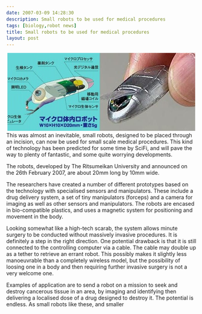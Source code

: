 ```yaml
---
date: 2007-03-09 14:28:30
description: Small robots to be used for medical procedures
tags: [biology,robot news]
title: Small robots to be used for medical procedures
layout: post
---
```

<div align="center">
  <img src="/galleries/gallery-6-orions-images/434-minibot.jpg" alt="">
</div>
This was almost an inevitable, small robots, designed to be placed through an incision, can now be used for small scale medical procedures. This kind of technology has been predicted for some time by SciFi, and will pave the way to plenty of fantastic, and some quite worrying developments.

The robots, developed by The Ritsumeikan University and announced on the 26th February 2007, are about 20mm long by 10mm wide.

The researchers have created a number of different prototypes based on the technology with specialised sensors and manipulators. These include a drug delivery system, a set of tiny manipulators (forceps) and a camera for imaging as well as other sensors and manipulators. The robots are encased in bio-compatible plastics, and uses a magnetic system for positioning and movement in the body.

Looking somewhat like a high-tech scarab, the system allows minute surgery to be conducted without massively invasive procedures. It is definitely a step in the right direction. One potential drawback is that it is still connected to the controlling computer via a cable. The cable may double up as a tether to retrieve an errant robot. This possibly makes it slightly less manoeuvrable than a completely wireless model, but the possibility of loosing one in a body and then requiring further invasive surgery is not a very welcome one.

Examples of application are to send a robot on a mission to seek and destroy cancerous tissue in an area, by imaging and identifying then delivering a localised dose of a drug designed to destroy it. The potential is endless. As small robots like these, and smaller
